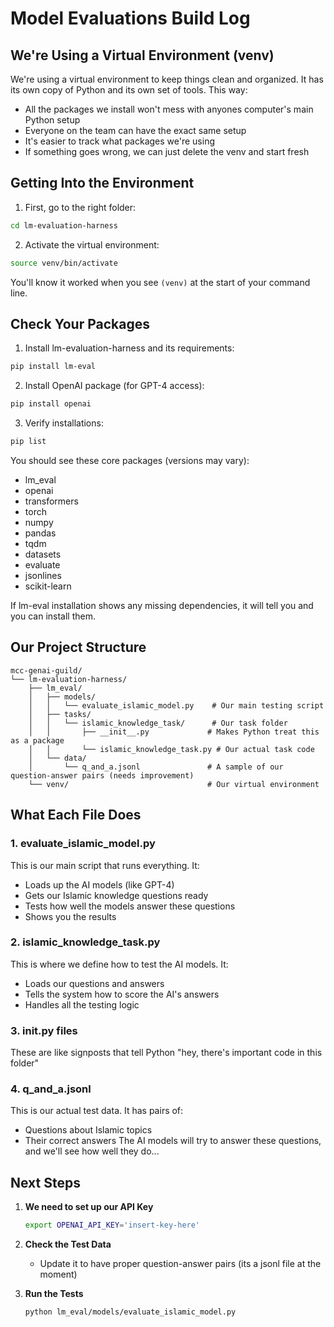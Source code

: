 # Model Evaluations Build Log

## We're Using a Virtual Environment (venv)
We're using a virtual environment to keep things clean and organized. It has its own copy of Python and its own set of tools. This way:
- All the packages we install won't mess with anyones computer's main Python setup
- Everyone on the team can have the exact same setup
- It's easier to track what packages we're using
- If something goes wrong, we can just delete the venv and start fresh

## Getting Into the Environment
1. First, go to the right folder:
```bash
cd lm-evaluation-harness
```

2. Activate the virtual environment:
```bash
source venv/bin/activate
```
You'll know it worked when you see `(venv)` at the start of your command line.

## Check Your Packages

1. Install lm-evaluation-harness and its requirements:
```bash
pip install lm-eval
```

2. Install OpenAI package (for GPT-4 access):
```bash
pip install openai
```

3. Verify installations:
```bash
pip list
```

You should see these core packages (versions may vary):
- lm_eval
- openai
- transformers
- torch
- numpy
- pandas
- tqdm
- datasets
- evaluate
- jsonlines
- scikit-learn

If lm-eval installation shows any missing dependencies, it will tell you and you can install them.

## Our Project Structure
```
mcc-genai-guild/
└── lm-evaluation-harness/
    ├── lm_eval/
    │   ├── models/
    │   │   └── evaluate_islamic_model.py    # Our main testing script
    │   ├── tasks/
    │   │   └── islamic_knowledge_task/      # Our task folder
    │   │       ├── __init__.py             # Makes Python treat this as a package
    │   │       └── islamic_knowledge_task.py # Our actual task code
    │   └── data/
    │       └── q_and_a.jsonl               # A sample of our question-answer pairs (needs improvement)
    └── venv/                               # Our virtual environment
```

## What Each File Does

### 1. evaluate_islamic_model.py
This is our main script that runs everything. It:
- Loads up the AI models (like GPT-4)
- Gets our Islamic knowledge questions ready
- Tests how well the models answer these questions
- Shows you the results

### 2. islamic_knowledge_task.py
This is where we define how to test the AI models. It:
- Loads our questions and answers
- Tells the system how to score the AI's answers
- Handles all the testing logic

### 3. __init__.py files
These are like signposts that tell Python "hey, there's important code in this folder" 

### 4. q_and_a.jsonl
This is our actual test data. It has pairs of:
- Questions about Islamic topics
- Their correct answers
The AI models will try to answer these questions, and we'll see how well they do...

## Next Steps

1. **We need to set up our API Key**
   ```bash
   export OPENAI_API_KEY='insert-key-here'
   ```

2. **Check the Test Data**
   - Update it to have proper question-answer pairs (its a jsonl file at the moment)

3. **Run the Tests**
   ```bash
   python lm_eval/models/evaluate_islamic_model.py
   ```